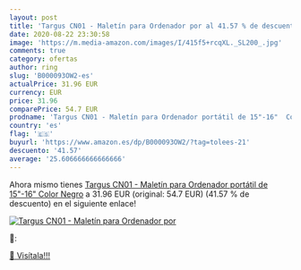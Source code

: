 ```yaml
---
layout: post
title: 'Targus CN01 - Maletín para Ordenador por al 41.57 % de descuento'
date: 2020-08-22 23:30:58
image: 'https://m.media-amazon.com/images/I/415f5+rcqXL._SL200_.jpg'
comments: true
category: ofertas
author: ring
slug: 'B000093OW2-es'
actualPrice: 31.96 EUR
currency: EUR
price: 31.96
comparePrice: 54.7 EUR
prodname: 'Targus CN01 - Maletín para Ordenador portátil de 15"-16"  Color Negro'
country: 'es'
flag: '🇪🇸'
buyurl: 'https://www.amazon.es/dp/B000093OW2/?tag=tolees-21'
descuento: '41.57'
average: '25.606666666666666'
---
```


Ahora mismo tienes [Targus CN01 - Maletín para Ordenador portátil de 15"-16"  Color Negro](https://www.amazon.es/dp/B000093OW2/?tag=tolees-21) a 31.96 EUR (original: 54.7 EUR) (41.57 %  de descuento) en el siguiente enlace!

[![Targus CN01 - Maletín para Ordenador por](https://m.media-amazon.com/images/I/415f5+rcqXL._SL200_.jpg)](https://www.amazon.es/dp/B000093OW2/?tag=tolees-21)

🔎:


[🛒 Visítala!!!](https://www.amazon.es/dp/B000093OW2/?tag=tolees-21)
